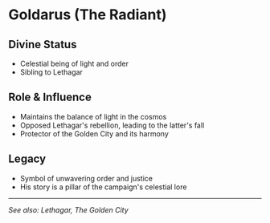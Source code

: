# Goldarus (The Radiant)

## Divine Status
- Celestial being of light and order
- Sibling to Lethagar

## Role & Influence
- Maintains the balance of light in the cosmos
- Opposed Lethagar's rebellion, leading to the latter's fall
- Protector of the Golden City and its harmony

## Legacy
- Symbol of unwavering order and justice
- His story is a pillar of the campaign's celestial lore

---
*See also: Lethagar, The Golden City*
